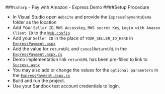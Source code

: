 ###`csharp` - Pay with Amazon - Express Demo
####Setup Procedure
* In Visual Studio open `Website` and provide the `ExpressPaymentsDemo` folder as the location
* Add Your `Seller ID`, `MWS Accesskey`, `MWS secret Key`, `Login with Amazon Client ID` to the [`Web.config`](https://github.com/amzn/pay-with-amazon-express-demo/blob/master/csharp/ExpressPaymentsDemo/Web.config)
* Add your `Seller ID` in the place of `YOUR_SELLER_ID_HERE` in [`ExpressPayment.aspx`](https://github.com/amzn/pay-with-amazon-express-demo/blob/master/csharp/ExpressPaymentsDemo/ExpressPayment.aspx)
* Add the value for `returnURL` and `cancelReturnURL` in the [`ExpressPayment.aspx.cs`](https://github.com/amzn/pay-with-amazon-express-demo/blob/master/csharp/ExpressPaymentsDemo/ExpressPayment.aspx.cs)
* Demo implementation link `returnURL` has been pre-filled to link to [`Success.aspx`](https://github.com/amzn/pay-with-amazon-express-demo/blob/master/csharp/ExpressPaymentsDemo/Success.aspx)
* You may also add or change the values for the `optional parameters` in the [`ExpressPayment.aspx.cs`](https://github.com/amzn/pay-with-amazon-express-demo/blob/master/csharp/ExpressPaymentsDemo/ExpressPayment.aspx.cs)
* Build and run the project.
* Use your Sandbox test account credentials to login.
